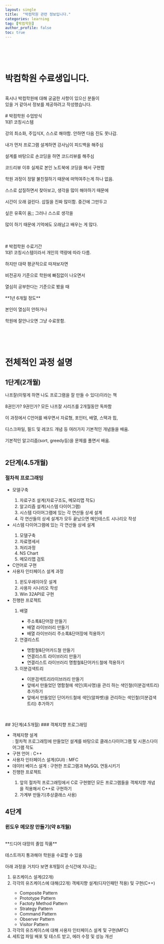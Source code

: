 ```yaml
---
layout: single
title:  "박컴학원 관련 정보입니다."
categories: learning
tag: [박컴학원]
author_profile: false
toc: true
---
```

<br><br><br>
# 박컴학원 수료생입니다.
<br>
혹시나 박컴학원에 대해 궁굼한 사항이 있으신 분들이<br>
있을 거 같아서 정보를 제공하려고 작성했습니다.
<br><br>
# 박컴학원 수업방식
<br>
1대1 코칭시스템<br><br>
강의 최소화, 주입식X, 스스로 해야함. 안하면 다음 진도 못나감.<br><br>
내가 먼저 프로그램 설계하면 강사님이 피드백을 해주심<br><br>
설계를 바탕으로 손코딩을 하면 코드리뷰를 해주심<br><br>
코드리뷰 이후 실제로 본인 노트북에 코딩을 해서 구현함<br><br>
학원 과정이 정말 불친절하기 때문에 떠먹여주는게 하나 없음.<br><br>
스스로 삽질하면서 찾아보고, 생각을 많이 해야하기 때문에<br><br>
시간이 오래 걸린다. 삽질을 진짜 많이함. 중간에 그만두고<br><br>
싶은 유혹이 옴;; 그러나 스스로 생각을<br><br>
많이 하기 때문에 기억에도 오래남고 배우는 게 많다.<br><br>
<br><br>
# 박컴학원 수료기간
<br>
1대1 코칭시스템이라서 개인의 역량에 따라 다름.<br><br>
하지만 대략 평균적으로 따져보자면<br><br>
비전공자 기준으로 학원에 빠짐없이 나오면서<br><br>
열심히 공부한다는 기준으로 봤을 때<br><br>
**1년 6개월 정도**<br><br>
본인이 열심히 안하거나<br><br>
학원에 잘안나오면 그냥 수료못함.<br><br>

<br><br>
# 전체적인 과정 설명
## 1단계(2개월)
나프잘(이렇게 하면 나도 프로그램을 잘 만들 수 있다)이라는 책<br><br>
8권인가? 9권인가? 모든 나프잘 시리즈를 2개월동안 독파함<br><br>
이 과정에서 C언어를 배우면서 자료형, 포인터, 배열, 스택과 힙,<br><br>
디스크파일, 필드 및 레코드 개념 등 여러가지 기본적인 개념들을 배움.<br><br>
기본적인 알고리즘(sort, greedy등)을 문제를 풀면서 배움.
<br><br>
## 2단계(4.5개월)
###  절차적 프로그래밍
<ul>
<li>모델구축</li>
<ol>
<li>자료구조 설계(자료구조도, 메모리맵 작도)</li>
<li>알고리즘 설계(시스템 다이어그램)</li>
<li>시스템 다이어그램에 있는 각 연산들 상세 설계</li>
<li>각 연산들의 상세 설계가 모두 끝났으면 메인테스트 시나리오 작성</li>
</ol>
<li>시스템 다이어그램에 있는 각 연산들 상세 설계</li>
<ol>
<li>모델구축</li>
<li>자료명세서</li>
<li>처리과정</li>
<li>NS Chart</li>
<li>메모리맵 검토</li>
</ol>
<li>C언어로 구현</li>
<li>사용자 인터페이스 설계 과정</li>
<ol>
<li>윈도우레이아웃 설계</li>
<li>사용자 시나리오 작성</li>
<li>Win 32API로 구현</li>
</ol>
<li>진행한 프로젝트</li>
<ol>
<li>배열</li>
<ul>
<li>주소록&단어장 만들기</li>
<li>배열 라이브러리 만들기</li>
<li>배열 라이브러리 주소록&단어장에 적용하기</li>
</ul>
<li>연결리스트</li>
<ul>
<li>명함철&단어카드철 만들기</li>
<li>연결리스트 라이브러리 만들기</li>
<li>연결리스트 라이브러리 명함철&단어카드철에 적용하기</li>
</ul>
<li>이분검색트리</li>
<ul>
<li>이분검색트리라이브러리 만들기</li>
<li>앞에서 만들었던 명함철에 색인(회사명)을 관리
하는 색인철(이분검색트리) 추가하기</li>
<li>앞에서 만들었던 단어카드철에 색인(알파벳)을
 관리하는 색인철(이분검색트리) 추가하기</li>
</ul>
</ol>
</ul>
<br><br>
## 3단계(4.5개월)
### 객체지향 프로그래밍
<ul>
<li>객체지향 설계</li>
: 절차적 프로그래밍에 만들었던 설계를 바탕으로 클래스다이어그램 및 시퀀스다이
어그램 작도
<li>구현 언어 : C++</li>
<li>사용자 인터페이스 설계(GUI) : MFC</li>
<li>데이터 베이스 설계 : 구현한 프로그램과 MySQL 연동시키기</li>
<li>진행한 프로젝트</li>
<ol>
<li>앞의 절차적 프로그래밍에서 C로 구현했던 모든 프로그램들을 객체지향 개념
을 적용해서 C++로 구현하기</li>
<li>가계부 만들기(추상클래스 사용)</li>
</ol>
 </ul>

## 4단계
### 윈도우 메모장 만들기(약 8개월)
<br>
**드디어 대망의 졸업 작품**
<br><br>
테스트까지 통과해야 학원을 수료할 수 있음
<br><br>
아래 과정을 거치다 보면 8개월이 순식간에 지나감;;
<ol>
<li>유즈케이스 설계(22개)</li>
<li>각각의 유즈케이스에 대해(22개) 객체지향 설계(디자인패턴 적용) 및 구현(C++)</li>
<ul>
<li>Composite Pattern</li>
<li>Prototype Pattern</li>
<li>Factoty Method Pattern</li>
<li>Strategy Pattern</li>
<li>Command Pattern</li>
<li>Observer Pattern</li>
<li>Visitor Pattern</li>
</ul>
<li>각각의 유즈케이스에 대해 사용자 인터페이스 설계 및 구현(MFC)</li>
<li>세트업 파일 배포 및 테스트 받고, 에러 수정 및 성능 개선</li>
</ol>